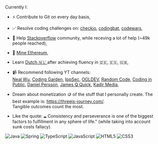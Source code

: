 
Currently I: 
- ⚡ Contribute to Git on every day basis, 
- ✅ Resolve coding challenges on: <a href="https://checkio.org/"> checkio</a>, <a href="https://codingbat.com/java">codingbat</a>, <a href="https://www.codewars.com/">codewars</a>, 
- 💬 Help <a href="https://stackoverflow.com/users/6807182/jacobtheknitter">Stackoverflow</a> community, while receving a lot of help (~49k people reached),
- 🌱 <a href="https://eth.2miners.com/account/13jyesrqiAKk6dYAfvW6qy719jsKaV1h5y">Mine Ethereum</a>,
- Learn <a href="https://www.duolingo.com/profile/Jacob_02"> Dutch 🇳🇱 </a> after achieving fluency in 🇩🇪, 🇪🇸, 🇬🇧,
- 📹 Recommend following YT channels: <br>
<a href="https://www.youtube.com/c/NealWuProgramming">Neal Wu</a>,
<a href="https://www.youtube.com/c/CodingGarden">Coding Garden</a>,
<a href="https://www.youtube.com/c/ippsec/">IppSec</a>,
<a href="https://www.youtube.com/c/OGLDEV">OGLDEV</a>, 
<a href="https://www.youtube.com/channel/UCyjEXAHK8xfRmlnkat2ympQ">Random Code</a>,
<a href="https://www.youtube.com/c/CodinginPublic">Coding in Public</a>, 
<a href="https://www.youtube.com/c/DanielPersson">Daniel Persson</a>, 
<a href="https://www.youtube.com/c/JamesQQuick">James Q Quick</a>, 
<a href="https://www.youtube.com/c/KadirMedia/">Kadir Media</a>, 

- Dream about monetization 🪙 of the stuff that I personally create. The best example is: https://threejs-journey.com/. <br> Tangible outcomes count the most.   

- Like the quote: ❠ Consistency and perseverance is one of the biggest factors to fulfillment in any sphere of life." (while taking into account sunk costs fallacy).


![Java](https://img.shields.io/badge/java-%23ED8B00.svg?style=for-the-badge&logo=java&logoColor=white)
![Spring](https://img.shields.io/badge/spring-%236DB33F.svg?style=for-the-badge&logo=spring&logoColor=white)
![TypeScript](https://img.shields.io/badge/typescript-%23007ACC.svg?style=for-the-badge&logo=typescript&logoColor=white)
![JavaScript](https://img.shields.io/badge/javascript-%23323330.svg?style=for-the-badge&logo=javascript&logoColor=%23F7DF1E)
![HTML5](https://img.shields.io/badge/html5-%23E34F26.svg?style=for-the-badge&logo=html5&logoColor=white)
![CSS3](https://img.shields.io/badge/css3-%231572B6.svg?style=for-the-badge&logo=css3&logoColor=white)


<!--
### Hi there 👋
**knitterJ/knitterJ** is a ✨ _special_ ✨ repository because its `README.md` (this file) appears on your GitHub profile.

Here are some ideas to get you started:

- 🔭 I’m currently working on ...
- 🌱 I’m currently learning ...
- 👯 I’m looking to collaborate on ...
- 🤔 I’m looking for help with ...
- 💬 Ask me about ...
- 📫 How to reach me: ...
- 😄 Pronouns: ...
- ⚡ Fun fact: ...
-->
